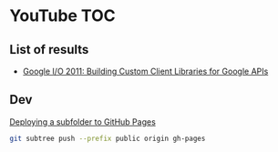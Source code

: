# YouTube TOC
## List of results
- [Google I/O 2011: Building Custom Client Libraries for Google APIs](https://www.youtube.com/watch?v=lQbT1NrxpUo)

## Dev
[Deploying a subfolder to GitHub Pages](https://gist.github.com/cobyism/4730490#deploying-a-subfolder-to-github-pages)
```sh
git subtree push --prefix public origin gh-pages
```
